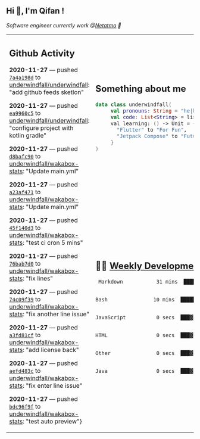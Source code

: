 <h2> Hi 👋, I'm Qifan ! </h2>
<p><em>Software engineer currently work @<a href="https://www.netatmo.com">Netatmo</a> 🔭
</em></p>
<table><tr><td valign="top" width="60%" rowspan="2">

 ## Github Activity
 <!-- githubActivity starts -->
  **2020-11-27** — pushed [`7a4a198d`](https://api.github.com/repos/underwindfall/underwindfall/commits/7a4a198d8e94676cb669afeaa1221264f5087bcd) to [underwindfall/underwindfall](https://api.github.com/repos/underwindfall/underwindfall): "add github feeds sketlon"

  **2020-11-27** — pushed [`ea9960c5`](https://api.github.com/repos/underwindfall/underwindfall/commits/ea9960c5a9ba988b3acea355bed4ddc0eea9c22e) to [underwindfall/underwindfall](https://api.github.com/repos/underwindfall/underwindfall): "configure project with kotlin gradle"

  **2020-11-27** — pushed [`d8bafc90`](https://api.github.com/repos/underwindfall/wakabox-stats/commits/d8bafc90f7a7b0fa1c4f6da5f9605757cded02a6) to [underwindfall/wakabox-stats](https://api.github.com/repos/underwindfall/wakabox-stats): "Update main.yml"

  **2020-11-27** — pushed [`a23af471`](https://api.github.com/repos/underwindfall/wakabox-stats/commits/a23af47174ed28ab127b72291971845c999575bf) to [underwindfall/wakabox-stats](https://api.github.com/repos/underwindfall/wakabox-stats): "Update main.yml"

  **2020-11-27** — pushed [`45f140d3`](https://api.github.com/repos/underwindfall/wakabox-stats/commits/45f140d3db3089cd4874b1d5ac9a6afe29ed3299) to [underwindfall/wakabox-stats](https://api.github.com/repos/underwindfall/wakabox-stats): "test ci cron 5 mins"

  **2020-11-27** — pushed [`76bab7d0`](https://api.github.com/repos/underwindfall/wakabox-stats/commits/76bab7d08566d66c0c9f09554ef42654f05dbb67) to [underwindfall/wakabox-stats](https://api.github.com/repos/underwindfall/wakabox-stats): "fix lines"

  **2020-11-27** — pushed [`74c09f39`](https://api.github.com/repos/underwindfall/wakabox-stats/commits/74c09f399ec122ea3e5e8efc206aa9cf9b05589a) to [underwindfall/wakabox-stats](https://api.github.com/repos/underwindfall/wakabox-stats): "fix another line issue"

  **2020-11-27** — pushed [`a3fd81cf`](https://api.github.com/repos/underwindfall/wakabox-stats/commits/a3fd81cf780e0c69b3028c9b086d7e6b2df5c768) to [underwindfall/wakabox-stats](https://api.github.com/repos/underwindfall/wakabox-stats): "add license back"

  **2020-11-27** — pushed [`aefd483c`](https://api.github.com/repos/underwindfall/wakabox-stats/commits/aefd483c0980558b1dbbca260854813469887e43) to [underwindfall/wakabox-stats](https://api.github.com/repos/underwindfall/wakabox-stats): "fix enter line issue"

  **2020-11-27** — pushed [`bdc96f9f`](https://api.github.com/repos/underwindfall/wakabox-stats/commits/bdc96f9fe40d832fb54f6cec9d7a0219470d07a2) to [underwindfall/wakabox-stats](https://api.github.com/repos/underwindfall/wakabox-stats): "test auto preview"}
 <!-- githubActivity ends -->
 </td><td>
 
 ## Something about me
 <!-- profile starts -->
 ```kotlin
 data class underwindfall(
      val pronouns: String = "he|him",
      val code: List<String> = listOf("Kotlin", "Java", "Dart","Javascript", "Typescript")
      val learning: () -> Unit = {
        "Flutter" to "For Fun",
        "Jetpack Compose" to "Future"
      }
 )
 ```
 <!-- profile starts -->
 </td></tr><tr><td>

 ## 🏊‍♂️ <a href="https://gist.github.com/underwindfall/377ee88ba1fabd1e93516e48ca9c61eb" target="_blank">Weekly Development Breakdown</a>
  <!-- codeTime starts -->
  ```text
   Markdown           31 mins  ████████████████████▒░░░  71.1%


  Bash               10 mins  █████████▒░░░░░░░░░░░░░░  24.6%


  JavaScript          0 secs  ███▓░░░░░░░░░░░░░░░░░░░░   1.4%


  HTML                0 secs  ███▓░░░░░░░░░░░░░░░░░░░░   1.0%


  Other               0 secs  ███▓░░░░░░░░░░░░░░░░░░░░   0.8%


  Java                0 secs  ███▓░░░░░░░░░░░░░░░░░░░░   0.7%
  ```
  <!-- codeTime starts -->
  </td></tr></table>